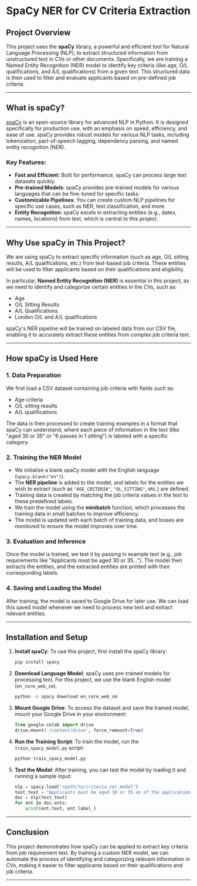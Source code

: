 # **SpaCy NER for CV Criteria Extraction**

## **Project Overview**

This project uses the **spaCy** library, a powerful and efficient tool for Natural Language Processing (NLP), to extract structured information from unstructured text in CVs or other documents. Specifically, we are training a Named Entity Recognition (NER) model to identify key criteria (like age, O/L qualifications, and A/L qualifications) from a given text. This structured data is then used to filter and evaluate applicants based on pre-defined job criteria.

---

## **What is spaCy?**

[spaCy](https://spacy.io/) is an open-source library for advanced NLP in Python. It is designed specifically for production use, with an emphasis on speed, efficiency, and ease of use. spaCy provides robust models for various NLP tasks, including tokenization, part-of-speech tagging, dependency parsing, and named entity recognition (NER).

### **Key Features:**
- **Fast and Efficient**: Built for performance, spaCy can process large text datasets quickly.
- **Pre-trained Models**: spaCy provides pre-trained models for various languages that can be fine-tuned for specific tasks.
- **Customizable Pipelines**: You can create custom NLP pipelines for specific use cases, such as NER, text classification, and more.
- **Entity Recognition**: spaCy excels in extracting entities (e.g., dates, names, locations) from text, which is central to this project.

---

## **Why Use spaCy in This Project?**

We are using spaCy to extract specific information (such as age, O/L sitting results, A/L qualifications, etc.) from text-based job criteria. These entities will be used to filter applicants based on their qualifications and eligibility.

In particular, **Named Entity Recognition (NER)** is essential in this project, as we need to identify and categorize certain entities in the CVs, such as:
- Age
- O/L Sitting Results
- A/L Qualifications
- London O/L and A/L qualifications

spaCy's NER pipeline will be trained on labeled data from our CSV file, enabling it to accurately extract these entities from complex job criteria text.

---

## **How spaCy is Used Here**

### **1. Data Preparation**
We first load a CSV dataset containing job criteria with fields such as:
- Age criteria
- O/L sitting results
- A/L qualifications

The data is then processed to create training examples in a format that spaCy can understand, where each piece of information in the text (like "aged 30 or 35" or "6 passes in 1 sitting") is labeled with a specific category.

### **2. Training the NER Model**
- We initialize a blank spaCy model with the English language (`spacy.blank("en")`).
- The **NER pipeline** is added to the model, and labels for the entities we wish to extract (such as `"AGE_CRITERIA"`, `"OL_SITTING"`, etc.) are defined.
- Training data is created by matching the job criteria values in the text to these predefined labels.
- We train the model using the **minibatch** function, which processes the training data in small batches to improve efficiency.
- The model is updated with each batch of training data, and losses are monitored to ensure the model improves over time.

### **3. Evaluation and Inference**
Once the model is trained, we test it by passing in example text (e.g., job requirements like "Applicants must be aged 30 or 35..."). The model then extracts the entities, and the extracted entities are printed with their corresponding labels.

### **4. Saving and Loading the Model**
After training, the model is saved to Google Drive for later use. We can load this saved model whenever we need to process new text and extract relevant entities.

---

## **Installation and Setup**

1. **Install spaCy**:
   To use this project, first install the spaCy library:
   ```bash
   pip install spacy
   ```

2. **Download Language Model**:
   spaCy uses pre-trained models for processing text. For this project, we use the blank English model (`en_core_web_sm`).
   ```bash
   python -m spacy download en_core_web_sm
   ```

3. **Mount Google Drive**:
   To access the dataset and save the trained model, mount your Google Drive in your environment:
   ```python
   from google.colab import drive
   drive.mount('/content/drive', force_remount=True)
   ```

4. **Run the Training Script**:
   To train the model, run the `train_spacy_model.py` script:
   ```bash
   python train_spacy_model.py
   ```

5. **Test the Model**:
   After training, you can test the model by loading it and running a sample input:
   ```python
   nlp = spacy.load("/path/to/criteria_ner_model")
   test_text = "Applicants must be aged 30 or 35 as of the application closing date..."
   doc = nlp(test_text)
   for ent in doc.ents:
       print(ent.text, ent.label_)
   ```

---

## **Conclusion**

This project demonstrates how spaCy can be applied to extract key criteria from job requirement text. By training a custom NER model, we can automate the process of identifying and categorizing relevant information in CVs, making it easier to filter applicants based on their qualifications and job criteria.

---

